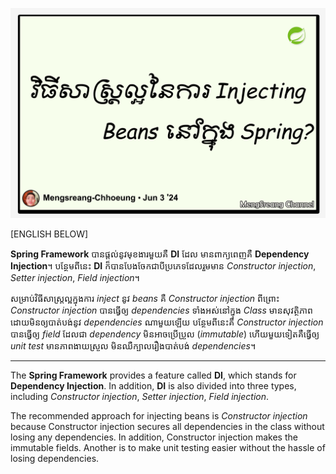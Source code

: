 ![which-is-the-best-way-of-injecting-beans-and-why](./images/which-is-the-best-way-of-injecting-beans-and-why.jpg "Which Is the Best Way of Injecting Beans and Why")

[ENGLISH BELOW]

**Spring Framework** បានផ្តល់នូវមុខងារមួយគឺ **DI** ដែល មានពាក្យពេញគឺ **Dependency Injection**។ បន្ថែមពីនេះ **DI** ក៏បានបែងចែកជាបីប្រភេទដែលរួមមាន _Constructor injection_, _Setter injection_, _Field injection_។

សម្រាប់វិធីសាស្រ្តល្អក្នុងការ _inject_ នូវ _beans_ គឺ _Constructor injection_ ពីព្រោះ _Constructor injection_ បានធ្វើឲ្យ _dependencies_ ទាំងអស់នៅក្នុង _Class_ មានសុវត្ថិភាពដោយមិនឲ្យបាត់បង់នូវ _dependencies_ ណាមួយឡើយ បន្ថែមពីនេះគឺ _Constructor injection_ បានធ្វើឲ្យ _field_ ដែលជា _dependency_ មិនអាចប្រើប្រួល (_immutable_) ហើយមួយទៀតគឺធ្វើឲ្យ _unit test_ មានភាពងាយស្រួល មិនឈឺក្បាលរឿងបាត់បង់ _dependencies_។

---

The **Spring Framework** provides a feature called **DI**, which stands for **Dependency Injection**. In addition, **DI** is also divided into three types, including _Constructor injection_, _Setter injection_, _Field injection_.

The recommended approach for injecting beans is _Constructor injection_ because Constructor injection secures all dependencies in the class without losing any dependencies. In addition, Constructor injection makes the immutable fields. Another is to make unit testing easier without the hassle of losing dependencies.
